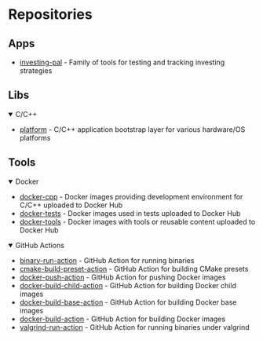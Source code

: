 # Repositories

## Apps

- [investing-pal](https://github.com/kubasejdak-org/investing-pal) - Family of tools for testing and tracking investing strategies

## Libs

<details open>
  <summary>C/C++</summary>

- [platform](https://github.com/kubasejdak-org/platform) - C/C++ application bootstrap layer for various hardware/OS platforms

</details>

## Tools

<details open>
  <summary>Docker</summary>

- [docker-cpp](https://github.com/kubasejdak-org/docker-cpp) - Docker images providing development environment for C/C++ uploaded to Docker Hub
- [docker-tests](https://github.com/kubasejdak-org/docker-tests) - Docker images used in tests uploaded to Docker Hub
- [docker-tools](https://github.com/kubasejdak-org/docker-tools) - Docker images with tools or reusable content uploaded to Docker Hub

</details>

<details open>
  <summary>GitHub Actions</summary>

- [binary-run-action](https://github.com/kubasejdak-org/binary-run-action) - GitHub Action for running binaries
- [cmake-build-preset-action](https://github.com/kubasejdak-org/cmake-build-preset-action) - GitHub Action for building CMake presets
- [docker-push-action](https://github.com/kubasejdak-org/docker-push-action) - GitHub Action for pushing Docker images
- [docker-build-child-action](https://github.com/kubasejdak-org/docker-build-child-action) - GitHub Action for building Docker child images
- [docker-build-base-action](https://github.com/kubasejdak-org/docker-build-base-action) - GitHub Action for building Docker base images
- [docker-build-action](https://github.com/kubasejdak-org/docker-build-action) - GitHub Action for building Docker images
- [valgrind-run-action](https://github.com/kubasejdak-org/valgrind-run-action) - GitHub Action for running binaries under valgrind

</details>
